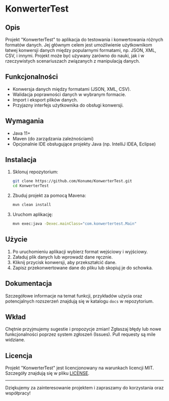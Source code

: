 # KonwerterTest

## Opis

Projekt "KonwerterTest" to aplikacja do testowania i konwertowania różnych formatów danych. Jej głównym celem jest umożliwienie użytkownikom łatwej konwersji danych między popularnymi formatami, np. JSON, XML, CSV, i innymi. Projekt może być używany zarówno do nauki, jak i w rzeczywistych scenariuszach związanych z manipulacją danych.

## Funkcjonalności

- Konwersja danych między formatami (JSON, XML, CSV).
- Walidacja poprawności danych w wybranym formacie.
- Import i eksport plików danych.
- Przyjazny interfejs użytkownika do obsługi konwersji.

## Wymagania

- Java 11+
- Maven (do zarządzania zależnościami)
- Opcjonalnie IDE obsługujące projekty Java (np. IntelliJ IDEA, Eclipse)

## Instalacja

1. Sklonuj repozytorium:
   ```bash
   git clone https://github.com/Konume/KonwerterTest.git
   cd KonwerterTest
   ```

2. Zbuduj projekt za pomocą Mavena:
   ```bash
   mvn clean install
   ```

3. Uruchom aplikację:
   ```bash
   mvn exec:java -Dexec.mainClass="com.konwertertest.Main"
   ```

## Użycie

1. Po uruchomieniu aplikacji wybierz format wejściowy i wyjściowy.
2. Załaduj plik danych lub wprowadź dane ręcznie.
3. Kliknij przycisk konwersji, aby przekształcić dane.
4. Zapisz przekonwertowane dane do pliku lub skopiuj je do schowka.

## Dokumentacja

Szczegółowe informacje na temat funkcji, przykładów użycia oraz potencjalnych rozszerzeń znajdują się w katalogu `docs` w repozytorium.

## Wkład

Chętnie przyjmujemy sugestie i propozycje zmian! Zgłaszaj błędy lub nowe funkcjonalności poprzez system zgłoszeń (Issues). Pull requesty są mile widziane.

## Licencja

Projekt "KonwerterTest" jest licencjonowany na warunkach licencji MIT. Szczegóły znajdują się w pliku [LICENSE](LICENSE).

---

Dziękujemy za zainteresowanie projektem i zapraszamy do korzystania oraz współpracy!
